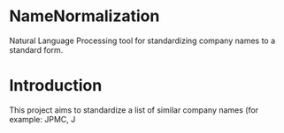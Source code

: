 # NameNormalization
Natural Language Processing tool for standardizing company names to a standard form.

# Introduction
This project aims to standardize a list of similar company names (for example: JPMC, J